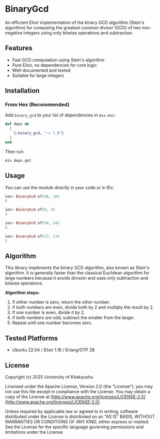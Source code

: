 # BinaryGcd

An efficient Elixir implementation of the binary GCD algorithm (Stein's algorithm) for computing the greatest common divisor (GCD) of two non-negative integers using only bitwise operations and subtraction.

## Features

- Fast GCD computation using Stein's algorithm
- Pure Elixir, no dependencies for core logic
- Well-documented and tested
- Suitable for large integers

## Installation

### From Hex (Recommended)

Add `binary_gcd` to your list of dependencies in `mix.exs`:

```elixir
def deps do
  [
    {:binary_gcd, "~> 1.0"}
  ]
end
```

Then run:

```bash
mix deps.get
```

## Usage

You can use the module directly in your code or in IEx:

```elixir
iex> BinaryGcd.of(48, 18)
6

iex> BinaryGcd.of(0, 5)
5

iex> BinaryGcd.of(54, 24)
6

iex> BinaryGcd.of(17, 13)
1
```

## Algorithm

This library implements the binary GCD algorithm, also known as Stein's algorithm. It is generally faster than the classical Euclidean algorithm for large numbers because it avoids division and uses only subtraction and bitwise operations.

**Algorithm steps:**
1. If either number is zero, return the other number.
2. If both numbers are even, divide both by 2 and multiply the result by 2.
3. If one number is even, divide it by 2.
4. If both numbers are odd, subtract the smaller from the larger.
5. Repeat until one number becomes zero.

## Tested Platforms

* Ubuntu 22.04 / Elixir 1.18 / Erlang/OTP 28

## License

Copyright (c) 2025 University of Kitakyushu

Licensed under the Apache License, Version 2.0 (the "License");
you may not use this file except in compliance with the License.
You may obtain a copy of the License at [http://www.apache.org/licenses/LICENSE-2.0](http://www.apache.org/licenses/LICENSE-2.0)

Unless required by applicable law or agreed to in writing, software
distributed under the License is distributed on an "AS IS" BASIS,
WITHOUT WARRANTIES OR CONDITIONS OF ANY KIND, either express or implied.
See the License for the specific language governing permissions and
limitations under the License.

